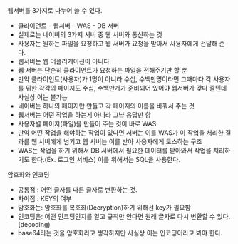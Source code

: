 웹서버를 3가지로 나누어 쓸 수 있다. 

- 클라이언트 - 웹서버 - WAS - DB 서버
- 실제로는 네이버의 3가지 서버 중 웹 서버와 통신하는 것
- 사용자는 원하는 파일을 요청하고 웹 서버가 요청을 받아서 사용자에게 전달해 준다.  
- 웹서버는 웹 어플리케이션이 아니다.
- 웹 서버는 단순히 클라이언트가 요청하는 파일을 전해주기만 할 뿐
- 만약 클라이언트(사용자)가 1명이 아니라 수십, 수백만명이라면 그때마다 각 사용자를 위한 각각의 페이지도 수십, 수백만개가 준비되어 있어야 웹서버가 갖다 줄텐데 사실상 이는 불가능
- 네이버는 하나의 페이지만 만들고 각 페이지의 이름을 바꿔서 주는 것
- 웹서버는 어떤 작업을 하는게 아니라 그냥 응답만 함
- 사용자별 페이지(파일)을 만들어 주는 것이 바로 WAS
- 만약 어떤 작업을 해야하는 작업이 있다면 서버는 이를 WAS가 이 작업을 처리한 결과를 웹 서버에게 넘기고 웹 서버는 이를 받아 사용자에게 토스하는 구조
- WAS는 작업을 하기 위해서 DB 서버에서 필요한 데이터를 받아와서 작업을 처리하기도 한다.(Ex. 로그인 서비스) 이를 위해서는 SQL을 사용한다. 

암호화와 인코딩
-  공통점 : 어떤 글자를 다른 글자로 변환하는 것.
-  차이점 : KEY의 여부
- 암호화는: 암호화를 복호화(Decryption)하기 위해선 key가 필요함
- 인코딩은: 어떤 인코딩인지를 알고 규칙만 안다면 원래 글자로 다시 변환할 수 있다.(decoding)
- base64라는 것을 암호화라고 생각하지만 사실상 이는 인코딩이라고 봐야 한다. 